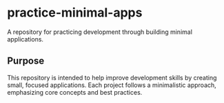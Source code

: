 # practice-minimal-apps

A repository for practicing development through building minimal applications.

## Purpose
This repository is intended to help improve development skills by creating small, focused applications. Each project follows a minimalistic approach, emphasizing core concepts and best practices.

